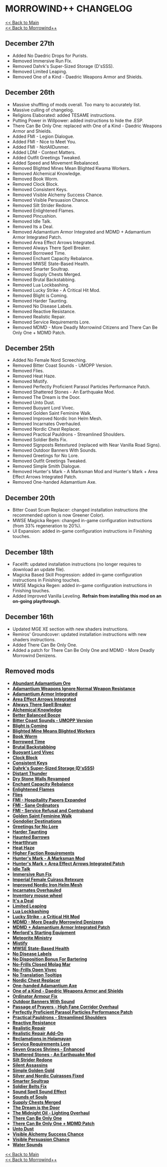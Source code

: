 # MORROWIND++ CHANGELOG

[<< Back to Main](https://github.com/Sigourn/morrowind-improved/blob/master/readme.md#morrowind)  
[<< Back to Morrowind++](https://github.com/Sigourn/morrowind-improved/blob/master/mw++.md#morrowind)

## December 27th

- Added No Daedric Drops for Purists.
- Removed Immersive Run FIx.
- Removed Dahrk's Super-Sized Storage (D'sSSS).
- Removed Limited Leaping.
- Removed One of a Kind - Daedric Weapons Armor and Shields.

## December 26th

- Massive shuffling of mods overall. Too many to accurately list.
- Massive culling of changelog.
- Religions Elaborated: added TESAME instructions.
- Putting Power in Willpower: added instructions to hide the .ESP.
- There Can Be Only One: replaced with One of a Kind - Daedric Weapons Armor and Shields.
- Added FMI - Legion Dialogue.
- Added FMI - Nice to Meet You.
- Added FMI - NotAllDunmer.
- Added LDM - Context Matters.
- Added Outfit Greetings Tweaked.
- Added Speed and Movement Rebalanced.
- Removed Blighted Mines Mean Blighted Kwama Workers.
- Removed Alchemical Knowledge.
- Removed Book Worm.
- Removed Clock Block.
- Removed Consistent Keys.
- Removed Visible Alchemy Success Chance.
- Removed Visible Persuasion Chance.
- Removed Silt Strider Redone.
- Removed Enlightened Flames.
- Removed Pincushion.
- Removed Idle Talk.
- Removed Its a Deal.
- Removed Adamantium Armor Integrated and MDMD + Adamantium Armor Integrated Patch.
- Removed Area Effect Arrows Integrated.
- Removed Always There Spell Breaker.
- Removed Borrowed Time.
- Removed Enchant Capacity Rebalance.
- Removed MWSE State-Based Health.
- Removed Smarter Soultrap.
- Removed Supply Chests Merged.
- Removed Brutal Backstabbing.
- Removed Lua Lockbashing.
- Removed Lucky Strike - A Critical Hit Mod.
- Removed Blight is Coming.
- Removed Harder Taunting.
- Removed No Disease Labels.
- Removed Reactive Resistance.
- Removed Realistic Repair.
- Removed Service Requirements Lore.
- Removed MDMD - More Deadly Morrowind Citizens and There Can Be Only One + MDMD Patch.

## December 25th

- Added No Female Nord Screeching.
- Removed Bitter Coast Sounds - UMOPP Version.
- Removed Flies.
- Removed Heat Haze.
- Removed Mistify.
- Removed Perfectly Proficient Parasol Particles Performance Patch.
- Removed Shattered Stones - An Earthquake Mod.
- Removed The Dream is the Door.
- Removed Unto Dust.
- Removed Buoyant Lord Vivec.
- Removed Golden Saint Feminine Walk.
- Removed Improved Nordic Iron Helm Mesh.
- Removed Incarnates Overhauled.
- Removed Nordic Chest Replacer.
- Removed Practical Pauldrons - Streamlined Shoulders.
- Removed Soldier Belts Fix.
- Removed Signposts Retextured (replaced with Near Vanilla Road Signs).
- Removed Outdoor Banners With Sounds.
- Removed Greetings for No Lore.
- Removed Outfit Greetings Tweaked.
- Removed Simple Smith Dialogue.
- Removed Hunter's Mark - A Marksman Mod and Hunter's Mark + Area Effect Arrows Integrated Patch.
- Removed One-handed Adamantium Axe.

## December 20th

- Bitter Coast Scum Replacer: changed installation instructions (the recommended option is now Greener Color).
- MWSE Magicka Regen: changed in-game configuration instructions (from 33% regeneration to 20%).
- UI Expansion: added in-game configuration instructions in Finishing touches.

## December 18th

- Facelift: updated installation instructions (no longer requires to download an update file).
- Magicka Based Skill Progression: added in-game configuration instructions in Finishing touches.
- MWSE Magicka Regen: added in-game configuration instructions in Finishing touches.
- Added Improved Vanilla Leveling. **Refrain from installing this mod on an on-going playthrough**.

## December 16th

- Updated MGE XE section with new shaders instructions.
- Remiros' Groundcover: updated installation instructions with new shaders instructions.
- Added There Can Be Only One.
- Added a patch for There Can Be Only One and MDMD - More Deadly Morrowind Denizens.

## Removed mods

- [**Abundant Adamantium Ore**](https://www.nexusmods.com/morrowind/mods/45726)
- [**Adamantium Weapons Ignore Normal Weapon Resistance**](https://www.nexusmods.com/morrowind/mods/45774)
- [**Adamantium Armor Integrated**](https://www.nexusmods.com/morrowind/mods/47731)
- [**Area Effect Arrows Integrated**](https://www.nexusmods.com/morrowind/mods/47745)
- [**Always There Spell Breaker**](https://www.nexusmods.com/morrowind/mods/47648)
- [**Alchemical Knowledge**](https://www.nexusmods.com/morrowind/mods/49036?)
- [**Better Balanced Booze**](https://www.nexusmods.com/morrowind/mods/45844)
- [**Bitter Coast Sounds - UMOPP Version**](https://cdn.discordapp.com/attachments/705627823104327680/788888827761655899/Bitter_Coast_Sounds_UMOPP_v3.1.0_Version.zip)
- [**Blight is Coming**](https://www.nexusmods.com/morrowind/mods/47649)
- [**Blighted Mine Means Blighted Workers**](https://www.nexusmods.com/morrowind/mods/33920)
- [**Book Worm**](https://www.nexusmods.com/morrowind/mods/46851)
- [**Borrowed Time**](https://www.nexusmods.com/morrowind/mods/48971)
- [**Brutal Backstabbing**](https://www.nexusmods.com/morrowind/mods/45890)
- [**Buoyant Lord Vivec**](https://www.nexusmods.com/morrowind/mods/48312)
- [**Clock Block**](https://www.nexusmods.com/morrowind/mods/46292)
- [**Consistent Keys**](https://www.nexusmods.com/morrowind/mods/47954)
- [**Dahrk's Super-Sized Storage (D'sSSS)**](https://www.nexusmods.com/morrowind/mods/45147?)
- [**Distant Thunder**](https://www.nexusmods.com/morrowind/mods/43471)
- [**Dry Stone Walls Revamped**](https://www.nexusmods.com/morrowind/mods/49069)
- [**Enchant Capacity Rebalance**](https://www.nexusmods.com/morrowind/mods/48742)
- [**Enlightened Flames**](https://www.nexusmods.com/morrowind/mods/48816/)
- [**Flies**](https://www.nexusmods.com/morrowind/mods/43481)
- [**FMI - Hospitality Papers Expanded**](https://www.nexusmods.com/morrowind/mods/46107)
- [**FMI - Sane Ordinators**](https://www.nexusmods.com/morrowind/mods/47381)
- [**FMI - Service Refusal and Contraband**](https://www.nexusmods.com/morrowind/mods/47456)
- [**Golden Saint Feminine Walk**](https://www.nexusmods.com/morrowind/mods/42703/)
- [**Gondolier Destinations**](https://www.nexusmods.com/morrowind/mods/42306/?)
- [**Greetings for No Lore**](https://www.nexusmods.com/morrowind/mods/46063)
- [**Harder Taunting**](https://www.nexusmods.com/morrowind/mods/49106)
- [**Haunted Barrows**](https://www.nexusmods.com/morrowind/mods/46826)
- [**Heartthrum**](https://www.nexusmods.com/morrowind/mods/47178?)
- [**Heat Haze**](https://www.nexusmods.com/morrowind/mods/48973)
- [**Higher Faction Requirements**](https://www.nexusmods.com/morrowind/mods/45732)
- [**Hunter's Mark - A Marksman Mod**](https://www.nexusmods.com/morrowind/mods/46656)
- [**Hunter's Mark + Area Effect Arrows Integrated Patch**](https://cdn.discordapp.com/attachments/705627823104327680/790365245289791488/Hunters_Mark__Area_Effect_Arrows_Integrated_Patch.zip)
- [**Idle Talk**](https://www.nexusmods.com/morrowind/mods/46948)
- [**Immersive Run Fix**](https://www.nexusmods.com/morrowind/mods/45947)
- [**Imperial Female Cuirass Retexure**](https://www.nexusmods.com/morrowind/mods/47781?)
- [**Improved Nordic Iron Helm Mesh**](https://www.nexusmods.com/morrowind/mods/43816/)
- [**Incarnates Overhauled**](http://www.mediafire.com/file/nko6w93tldzvt78/Incarnates+Overhauled+v1.0.zip/file)
- [**Inventory mouse wheel**](https://www.nexusmods.com/morrowind/mods/46847)
- [**It's a Deal**](https://www.nexusmods.com/morrowind/mods/47968)
- [**Limited Leaping**](https://www.nexusmods.com/morrowind/mods/46299)
- [**Lua Lockbashing**](https://www.nexusmods.com/morrowind/mods/48544)
- [**Lucky Strike - a Critical Hit Mod**](https://www.nexusmods.com/morrowind/mods/45765)
- [**MDMD - More Deadly Morrowind Denizens**](https://www.nexusmods.com/morrowind/mods/48745?)
- [**MDMD + Adamantium Armor Integrated Patch**](https://cdn.discordapp.com/attachments/705627823104327680/788796049778278430/MDMD__Adamantium_Armor_Integrated_Patch.zip)
- [**Merlord's Starting Equipment**](https://www.nexusmods.com/morrowind/mods/47283)
- [**Meteorite Ministry**](https://www.nexusmods.com/morrowind/mods/45506)
- [**Mistify**](https://www.nexusmods.com/morrowind/mods/48112)
- [**MWSE State-Based Health**](https://www.nexusmods.com/morrowind/mods/48133)
- [**No Disease Labels**](https://www.nexusmods.com/morrowind/mods/48295)
- [**No Disposition Bonus For Bartering**](http://www.mediafire.com/file/rmoj4phsrq0fv3y/No+Disposition+Bonus+For+Bartering.zip/file)
- [**No-Frills Closed Molag Mar**](https://www.nexusmods.com/morrowind/mods/47190)
- [**No-Frills Open Vivec**](https://www.nexusmods.com/morrowind/mods/43714)
- [**No Translation Tooltips**](https://www.nexusmods.com/morrowind/mods/48540?)
- [**Nordic Chest Replacer**](https://www.nexusmods.com/morrowind/mods/45383)
- [**One-handed Adamantium Axe**](https://www.nexusmods.com/morrowind/mods/45745)
- [**One of a Kind - Daedric Weapons Armor and Shields**](https://www.nexusmods.com/morrowind/mods/47766)
- [**Ordinator Armour Fix**](https://www.nexusmods.com/morrowind/mods/47781?)
- [**Outdoor Banners With Sound**](https://www.nexusmods.com/morrowind/mods/47068)
- [**Passage of Prayers - High Fane Corridor Overhaul**](https://www.nexusmods.com/morrowind/mods/46786)
- [**Perfectly Proficient Parasol Particles Performance Patch**](https://www.nexusmods.com/morrowind/mods/48923?)
- [**Practical Pauldrons - Streamlined Shoulders**](https://www.nexusmods.com/morrowind/mods/48523)
- [**Reactive Resistance**](https://www.nexusmods.com/morrowind/mods/48373)
- [**Realistic Repair**](https://www.nexusmods.com/morrowind/mods/46673)
- [**Realistic Repair Add-On**](https://www.nexusmods.com/morrowind/mods/47461)
- [**Reclamations in Holamayan**](https://www.nexusmods.com/morrowind/mods/43226)
- [**Service Requirements Lore**](https://www.nexusmods.com/morrowind/mods/45567)
- [**Seven Graces Shrines - Enhanced**](https://www.nexusmods.com/morrowind/mods/46417)
- [**Shattered Stones - An Earthquake Mod**](https://www.nexusmods.com/morrowind/mods/45105)
- [**Silt Strider Redone**](https://www.nexusmods.com/morrowind/mods/49023?tab=files)
- [**Silent Assassins**](https://www.nexusmods.com/morrowind/mods/44371)
- [**Simple Golden Gold**](https://www.nexusmods.com/morrowind/mods/45124)
- [**Silver and Nordic Cuirasses Fixed**](https://www.nexusmods.com/morrowind/mods/48646?)
- [**Smarter Soultrap**](https://www.nexusmods.com/morrowind/mods/49121)
- [**Soldier Belts Fix**](https://www.nexusmods.com/morrowind/mods/25556?)
- [**Sound Spell Sound Effect**](https://www.nexusmods.com/morrowind/mods/43300)
- [**Sounds of Souls**](https://github.com/NullCascade/morrowind-mods/)
- [**Supply Chests Merged**](https://www.mediafire.com/file/0imsxgeox22x49g/Supply_Chests_Merged_v1.0.zip/file)
- [**The Dream is the Door**](https://www.nexusmods.com/morrowind/mods/47423)
- [**The Midnight Oil - Lighting Overhaul**](https://www.nexusmods.com/morrowind/mods/48293)
- [**There Can Be Only One**](https://www.nexusmods.com/morrowind/mods/47766)
- [**There Can Be Only One + MDMD Patch**](https://cdn.discordapp.com/attachments/705627823104327680/792185861021761546/There_Can_Be_Only_One__MDMD_Patch_Lootable_Daedric_Armor.zip)
- [**Unto Dust**](https://www.nexusmods.com/morrowind/mods/48435?)
- [**Visible Alchemy Success Chance**](https://www.nexusmods.com/morrowind/mods/48608)
- [**Visible Persuasion Chance**](https://www.nexusmods.com/morrowind/mods/48634)
- [**Water Sounds**](https://www.nexusmods.com/morrowind/mods/47794)

[<< Back to Main](https://github.com/Sigourn/morrowind-improved/blob/master/readme.md#morrowind)  
[<< Back to Morrowind++](https://github.com/Sigourn/morrowind-improved/blob/master/mw++.md#morrowind)
